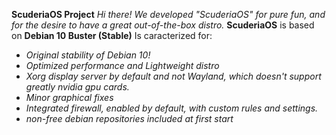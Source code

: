 **ScuderiaOS Project**
_Hi there! We developed "ScuderiaOS" for pure fun, and for the desire to have a great out-of-the-box distro._
__ScuderiaOS__ is based on __Debian 10 Buster (Stable)__
Is caracterized for:
* _Original stability of Debian 10!_
* _Optimized performance and Lightweight distro_
* _Xorg display server by default and not Wayland, which doesn't support greatly nvidia gpu cards._
* _Minor graphical fixes_
* _Integrated firewall, enabled by default, with custom rules and settings._
* _non-free debian repositories included at first start_
